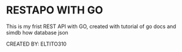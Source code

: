 # RESTAPO WITH GO

This is my frist REST API with GO, created with tutorial of go docs and simdb how database json


CREATED BY: ELTITO310
